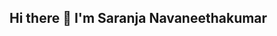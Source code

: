 ## Hi there 👋 I'm Saranja Navaneethakumar  

<!--
**Saranja-Navaneethakumar/saranja-navaneethakumar** is a ✨ _special_ ✨ repository because its `README.md` (this file) appears on your GitHub profile.

Here are some ideas to get you started:
🎓 MSc Computer Science Student @ University College Birmingham  
💻 Passionate about **Full-Stack Development, Data Analytics, and Machine Learning**  
🌍 Based in UK | Open to roles in **Software Development & Data Science**

🚀 Tech Stack  
- **Languages & Frameworks:** Python | Java | PHP | C# | JavaScript | Angular | .NET | Laravel | Streamlit | Visual Basic  
- **Databases:** SQL Server (SSMS) | MySQL | MongoDB | NoSQL  
- **Data & AI:** Machine Learning | Deep Learning | NLP | Power BI | Data Warehousing  
- **Tools & Platforms:** Git | GitHub | Postman | Azure DevOps | Firebase | Netlify | AWS (Basic)  

📌 Featured Projects  

### 🎥 [Movie Recommendation System]
Hybrid recommender system using **MLP, SVD, KNN, and TF-IDF** for content-based filtering.  
**Tech:** Python, TensorFlow, Scikit-learn, Surprise, Pandas, Matplotlib  

### 💊 [Pharmacy Management System](https://github.com/Saranja-Navaneethakumar/Pharmacy-Management-System-Laravel)  
Full-stack web application for **inventory, sales, and staff management**.  
**Tech:** PHP, Laravel, Bootstrap, SQL  

### 🏦 [Banking Application](https://github.com/Saranja-Navaneethakumar/BankingApplication-Streamlit)  
Simple banking system applying **OOP principles** with Python + Streamlit.  

### 🌍 [Travel Website](https://github.com/Saranja-Navaneethakumar/VoyageLanka)  
https://voyagelankatravel.netlify.app/
Interactive **travel booking site** hosted on Netlify.  
**Tech:** HTML, CSS, JavaScript, Firebase  

### 🍴 [Restaurant Dashboard]
Data warehouse & dashboard for a food restaurant.  
**Tech:** Power BI, SSMS, Snowflake schema 

📫 Connect With Me  
- 💼 [LinkedIn](https://linkedin.com/in/saranja-navaneethakumar)  
- 📧 Email: saranja2209@gmail.com  

⭐️ *Always learning, building, and solving real-world problems with code.*  
